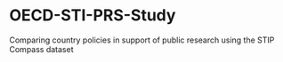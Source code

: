 # OECD-STI-PRS-Study
Comparing country policies in support of public research using the STIP Compass dataset
